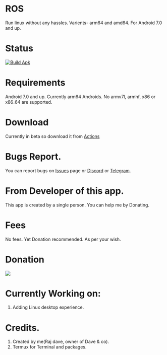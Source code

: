 # ROS
Run linux without any hassles. Varients- arm64 and amd64. For Android 7.0 and up.

# Status
[![Build Apk](https://github.com/Rajdave-dev/ROS/actions/workflows/android.yml/badge.svg?branch=master)](https://github.com/Rajdave-dev/ROS/actions/workflows/android.yml)

# Requirements
Android 7.0 and up.
Currently arm64 Androids.
No armv7l, armhf, x86 or x86_64 are supported.

# Download
Currently in beta so download it from [Actions](https://github.com/Rajdave-dev/ROS/actions)

# Bugs Report.
You can report bugs on [Issues](https://github.com/Rajdave-dev/ROS/issues) page or [Discord](https://discord.gg/HyCxF3tjZY) or [Telegram](https://t.me/rosbydave).

# From Developer of this app.
This app is created by a single person.
You can help me by Donating. 

# Fees
No fees. Yet Donation recommended. As per your wish. 

# Donation
[![](https://www.paypalobjects.com/en_US/i/btn/btn_donateCC_LG.gif)](https://paypal.me/extremegamerzyt?country.x=IN&locale.x=en_GB)

# Currently Working on:
1. Adding Linux desktop experience.


# Credits.
1. Created by me(Raj dave, owner of Dave & co).
2. Termux for Terminal and packages.

